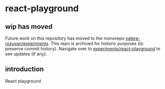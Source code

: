 # react-playground

## wip has moved

Future work on this repository has moved to the monorepo [valera-rozuvan/experiments](https://github.com/valera-rozuvan/experiments). This repo is archived for historic purposes (to preserve commit history). Navigate over to [experiments/react-playground](https://github.com/valera-rozuvan/experiments/tree/main/react-playground) to see updates (if any).

## introduction

React playground
